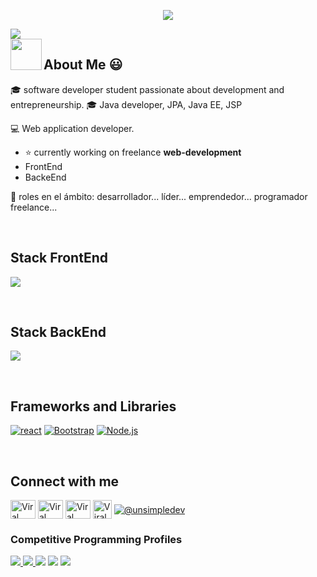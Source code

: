 <!-- <h1 align="center">Hello 👋  I'm Nicolas / java developer ✨ </h1>-->
<p align="center">
  <a href="https://github.com/NicoDevDesigns"><img src="https://readme-typing-svg.herokuapp.com/?lines=Hello%20I'm%20Nicolas;Web%20Developer;Full%20Stack-Developer;Always%20learning%20new%20tech&font=serif&center=true&width=650&height=120&color=58a6ff&vCenter=true&size=45%22"></a>
</p>
<img align="center" src="https://profile-counter.glitch.me/NicoDevDesigns/count.svg">
<br>
<img align="left" src = "https://user-images.githubusercontent.com/63050133/156777293-72a6e681-2582-4a9d-ad92-09d1181d47c7.gif" width = 50px height=50px>
<h2>About Me 😃</h2>
<!--Intro start-->

<p align="left">
🎓 software developer student passionate about development and entrepreneurship.
🎓 Java developer, JPA, Java EE, JSP


💻 Web application developer.
- ⭐ currently working on freelance **web-development**
- FrontEnd
- BackeEnd

📝 roles en el ámbito: desarrollador... líder... emprendedor... programador freelance...
<!--Intro end-->
  </p>
<br>

<h2 >Stack FrontEnd</h2>
<!--tech stack icons-->
<p align="left">
  <a href="https://skillicons.dev">
    <img src="https://skillicons.dev/icons?i=css,html,js,react,sass,vscode&perline=12" />
  </a>
</p>
<br>
<h2 >Stack BackEnd</h2>
<p align="left">
  <a href="https://skillicons.dev">
    <img src="https://skillicons.dev/icons?i=java,py,js,nodejs,mysql,firebase,git,github,docker,postman,vscode,bash,linux,spring,postman,mongodb&perline=12" />
  </a>
</p>
<br>
<!-------------------------->
<h2> Frameworks and Libraries</h2>

<p>
<a href="https://github.com/"><img alt="react" src="https://img.shields.io/badge/React-2088FF?logo=React&logoColor=fff&style=flat"></a>
<a href="https://wordpress.com/"><img alt="Bootstrap" src="https://img.shields.io/badge/Bootstrap-21759B?logo=Bootstrap&logoColor=fff&style=flat"></a>
<a href="https://github.com/"><img alt="Node.js" src="https://img.shields.io/badge/Node.js-2088FF?logo=Node.js&logoColor=fff&style=flat"></a>
</p>
<div id="proyectos">

</div>
<br>
<h2 >Connect with me</h2>
<p align="left">
  <a href="www.linkedin.com/in/nicolas-sanchez-dev/" target="blank"><img align="center"
      src="https://raw.githubusercontent.com/rahuldkjain/github-profile-readme-generator/master/src/images/icons/Social/linked-in-alt.svg"
      alt="Viral Bhadeshiya" height="30" width="40" /></a>
  <a href="#" target="blank"><img align="center"
      src="https://raw.githubusercontent.com/rahuldkjain/github-profile-readme-generator/master/src/images/icons/Social/instagram.svg"
      alt="Viral Bhadeshiya" height="30" width="40" /></a>
  <a href="https://www.hackerrank.com/profile/sancheznicolasa1" target="blank"><img align="center"
      src="https://raw.githubusercontent.com/rahuldkjain/github-profile-readme-generator/master/src/images/icons/Social/hackerrank.svg"
      alt="Viral Bhadeshiya" height="30" width="40" /></a>
  <a href="https://www.upwork.com/freelancers/~0154d9098bc33057fe" target="blank"><img align="center"
      src="https://upload.wikimedia.org/wikipedia/commons/d/d2/Upwork-logo.svg"
      alt="Viral Bhadeshiya" height="30" width="auto" /></a>
  <a href = "mailto:sancheznicolasalejandro@gmail.com" target="blank"><img align="center" src="https://img.shields.io/badge/Gmail-D14836?style=for-the-badge&logo=gmail&        logoColor=white" alt="@unsimpledev"  /></a>
  
</p>

### Competitive Programming Profiles <!-- -->

<a href="https://leetcode.com/sancheznicolasalejandro/" target="_blank">![](https://img.shields.io/badge/LeetCode-FFA116.svg?style=for-the-badge&logo=LeetCode&logoColor=white) </a>
<a href="https://codeforces.com/profile/sancheznicolasalejandro" target="_blank">![](https://img.shields.io/badge/Codeforces-1F8ACB.svg?style=for-the-badge&logo=Codeforces&logoColor=white) </a> 
<a href="https://www.codechef.com/users/sancheznicolas" target="_blank">![](https://img.shields.io/badge/CodeChef-5B4638.svg?style=for-the-badge&logo=CodeChef&logoColor=white)</a>
<a href="https://www.hackerrank.com/profile/sancheznicolasa1" target="_blank"><img src="https://img.shields.io/badge/HackerRank-00EA64.svg?style=for-the-badge&logo=HackerRank&logoColor=white"/></a>
<a href="https://www.hackerearth.com/@sancheznicolasalejandro" target="_blank"><img src="https://img.shields.io/badge/HackerEarth-2C3454.svg?style=for-the-badge&logo=HackerEarth&logoColor=white"/></a>
<!------------------------->
<div id="apoyo">

  <!--    
  <h2>Si quieres apoyarme </h2>
    <p align="left">
 <a href='https://cafecito.app/unsimpledev' rel='noopener' target='_blank'><img srcset='https://cdn.cafecito.app/imgs/buttons/button_1.png 1x, https://cdn.cafecito.app/imgs/buttons/button_1_2x.png 2x, https://cdn.cafecito.app/imgs/buttons/button_1_3.75x.png 3.75x' src='https://cdn.cafecito.app/imgs/buttons/button_1.png' alt='Invitame un café en cafecito.app' align="left" height="50" width="230"/></a>
<a href='https://matecito.co/unsimpledev' rel='noopener' target='_blank'><img srcset='https://www.matecito.co/public/button_11.png 1x, https://www.matecito.co/public/button_11_2x.png 2x, https://www.matecito.co/public/button_11_3.75x.png 3.75x' src='https://www.matecito.co/public/button_11.png' alt='Convidame un Matecito' align="left" height="50" width="240" /></a>
<a href="https://ko-fi.com/unsimpledev"> <img align="left" src="https://cdn.ko-fi.com/cdn/kofi3.png?v=3" height="50" width="210" alt="unsimpledev" /></a>
  </p>
</div>
-->

  <br>

<!--- stats & Trophy (start) 
<h2>GitHub :octocat:</h2>
<p align="center">

<table align="left">
<tr border="none">
<td width="60%" align="center">

<img  align="center"  src="https://github-readme-stats.vercel.app/api?username=unsimpledev&theme=dark&show_icons=true&count_private=true" />
  <br></br> 

  <img  title="🔥 Get streak stats for your profile at git.io/streak-stats" alt="Mark streak" src="https://github-readme-streak-stats.herokuapp.com/?user=unsimpledev&theme=dark&hide_border=false" /> 
</td>

<td width="40%" align="center">

  <img  align="center"  src="https://github.com/NicoDevDesigns.vercel.app/api/top-langs/?username=NicoDevDesigns&theme=dark&hide_border=false&no-bg=true&no-frame=true&langs_count=10"/>

  </td>
</tr>
</table>
</p>     
-->
   
<!--- stats (end) -->
